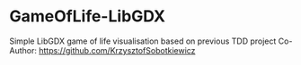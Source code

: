 # GameOfLife-LibGDX
Simple LibGDX game of life visualisation based on previous TDD project
Co-Author: https://github.com/KrzysztofSobotkiewicz
